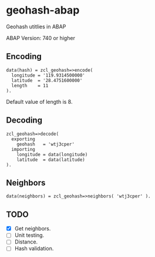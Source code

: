 # geohash-abap
Geohash utitlies in ABAP

ABAP Version: 740 or higher

## Encoding
    data(hash) = zcl_geohash=>encode(
      longitude = '119.9314500000'
      latitude  = '28.4751600000'
      length    = 11
    ).
Default value of length is 8.

## Decoding
    zcl_geohash=>decode(
      exporting
        geohash   = 'wtj3cper'
      importing
        longitude = data(longitude)
        latitude  = data(latitude)
    ).
## Neighbors
    data(neighbors) = zcl_geohash=>neighbors( 'wtj3cper' ).
## TODO
- [x] Get neighbors.
- [ ] Unit testing.
- [ ] Distance.
- [ ] Hash validation.
